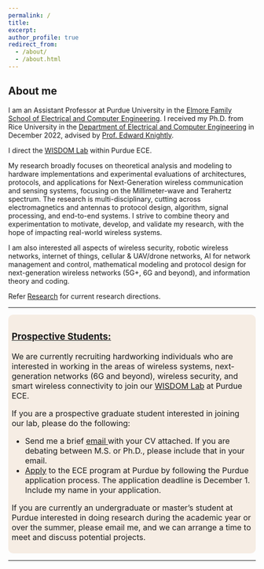 ```yaml
---
permalink: /
title: 
excerpt: 
author_profile: true
redirect_from: 
  - /about/
  - /about.html
---
```


<!--
I'm a wireless networking and communications researcher. Currently, I am working on cross-layer MAC-PHY protocol design and implementation to scale the data rate and spatial multiplexing potential in High-Frequency mmWave networks.
My research interests span areas of wireless communications and networking, signal estimation and detection, mathematical modeling and protocol design for next-generation wireless networks (5G and beyond), information theory and coding, cellular networks and high frequency (mmWave) protocols and applications.
I'm associated with [Rice Networks Group](http://networks.rice.edu) at the Electrical and Computer Engineering department, Rice University, Houston, Texas. I am being advised by [Dr.Edward W.Knightly](https://knightly.rice.edu/). 
Previously, I have completed my Masters in Electrical Engineering from IISc Bangalore, India
-->

## About me


<!--I am Keerthi Dasala. I received my Ph.D. from Rice University in the [Department of Electrical and Computer Engineering](https://eceweb.rice.edu/) in December 2022, where I was fortunate to be supervised by [Prof. Edward Knightly](https://knightly.rice.edu/) and was a member of [Rice Networks Group](http://networks.rice.edu). I am currently working as a Senior Research Engineer at Qualcomm Wireless R&D towards designing and developing next-generation wireless networks.--> 
<!-- <h3>  I am on the academic job market. Interested in Tenure-Track positions in broad area of wireless communication and networking. </h3> -->

<!--I started as an Assistant Professor at Purdue University in the [Elmore Family School of Electrical and Computer Engineering](https://engineering.purdue.edu/ECE) as of January 2024. I received my Ph.D. from Rice University in the [Department of Electrical and Computer Engineering](https://eceweb.rice.edu/) in December 2022, where I was fortunate to be advised by [Prof. Edward Knightly](https://knightly.rice.edu/).
<br>--> 
I am an Assistant Professor at Purdue University in the [Elmore Family School of Electrical and Computer Engineering](https://engineering.purdue.edu/ECE). I received my Ph.D. from Rice University in the [Department of Electrical and Computer Engineering](https://eceweb.rice.edu/) in  December 2022, advised by [Prof. Edward Knightly](https://knightly.rice.edu/).
<br>


I direct the [WISDOM Lab](https://keerthidasala.github.io/WISDOM-Research-Lab/) within Purdue ECE.
<br>

My research broadly focuses on theoretical analysis and modeling to hardware implementations and experimental evaluations of architectures, protocols, and applications for Next-Generation wireless communication and sensing systems, focusing on the Millimeter-wave and Terahertz spectrum. The research is multi-disciplinary, cutting across electromagnetics and antennas to protocol design, algorithm, signal processing, and end-to-end systems. I strive to combine theory and experimentation to motivate, develop, and validate my research, with the hope of impacting real-world wireless systems.

I am also interested all aspects of wireless security, robotic wireless networks, internet of things, cellular & UAV/drone networks, AI for network management and control, mathematical modeling and protocol design for next-generation wireless networks (5G+, 6G and beyond), and information theory and coding.

Refer [Research](./research) for current research directions.

<hr>
<div class="announcement" style="background-color: #f6ede4 ; padding: 7px; border: 1px #295bcc; border-radius: 10px; font-size: 16px;font-color:#000000">
 <!--   <div class="announcement" style="background-color: #fff2cc;#c3ddf5   padding: 2px; border: 1px #295bcc; border-radius: 10px; font-size: 16px;font-color:#000000">
  <p> 📣 I'm an incoming Assistant Professor at Purdue University, in the <a target="_blank" href="https://engineering.purdue.edu/ECE">Elmore Family School of Electrical and Computer Engineering</a>, starting in Spring 2024. I direct the <a target="_blank" href="https://keerthidasala.github.io/WISDOM-Research-Lab/">WISDOM Research Lab</a> within Purdue ECE.</p></div>-->
  <h3>
    <u>Prospective Students:</u>
  </h3>
  <p>We are currently recruiting hardworking individuals who are interested in working in the areas of wireless systems, next-generation networks (6G and beyond), wireless security, and smart wireless connectivity to join our <a target="_blank" href="https://keerthidasala.github.io/WISDOM-Research-Lab/">WISDOM Lab</a> at Purdue ECE. </p>
  <p> If you are a prospective graduate student interested in joining our lab, please do the following:</p>
  <ul>
    <li>Send me a brief <a target="_blank" href="mailto:kdasala@purdue.edu">
        email 
      </a> with your CV attached. If you are debating between M.S. or Ph.D., please include that in your email. </li>
    <li>
      <a href="https://www.purdue.edu/gradschool/admissions/how-to-apply/index.html?_ga=2.136994928.1145749734.1696568337-1436000790.1675876241">Apply</a> to the ECE program at Purdue by following the Purdue application process. The application deadline is December 1. Include my name in your application.
    </li>
  </ul>
  <p> If you are currently an undergraduate or master’s student at Purdue interested in doing research during the academic year or over the summer, please email me, and we can arrange a time to meet and discuss potential projects.</p>
</div>
<hr>


<!--If you are a prospective graduate student interested in working with me, please do the following:
* Send me a brief [email](kdasala@purdue.edu) with your CV attached. If you are debating between M.S. or Ph.D., please include that in your email. Apply to the ECE program at Purdue by following the [Purdue application process](https://www.purdue.edu/gradschool/admissions/how-to-apply/index.html?_ga=2.136994928.1145749734.1696568337-1436000790.1675876241). The application deadline is December 1. Include my name in your application.
* If you are currently an undergraduate or master’s student at Purdue interested in doing research during the academic year or over the summer, please email me, and we can arrange a time to meet and discuss potential projects.-->



<!-- Our research covers broadly next-generation wireless networks, wireless sensing, and smart device systems. We are interested in the design, implementation, and experimental evaluation of novel technologies to enable ultra-fast smart robust adaptable, and secure wireless systems. Our research is multi-disciplinary cutting across electromagnetics and antennas to protocol design, algorithm, signal processing, and end-to-end systems.  -->

<!--cross-layer MAC-PHY protocol design and experimental implementation to scale the data rate and spatial multiplexing potential in mmWave and THz WLANs. -->


<!--, where I was a member of [Rice Networks Group](http://networks.rice.edu). -->

<!--The main focus of my Ph.D. was on Design and Experimental Evaluation of Next-Generation Multi-User Wireless Networks in Millimeter-Wave and Terahertz Spectrum. -->
<!-- (https://scholarship.rice.edu/handle/1911/113234)  -->

<!-- My Ph.D. advisor is [Prof. Edward Knightly](https://knightly.rice.edu/). Prior to joining Rice, I completed my Masters in Electrical and Communications Engineering from IISc. -->

<!-- I finished my in the Department of Electrical and Computer Engineering at Rice University. I am a  and advised by [Prof. Edward Knightly](https://knightly.rice.edu/).  -->




<!-- Reflecting the multi-disciplinary nature of my research, my results have been published in premier venues and journals in the areas of mobile computing and wireless networks. I have been named as a Star Doctoral Student in Rice ECE in 2021 and received numerous recognitions for my research, including the Texas Instruments Distinguished Fellowship, Best Paper Award in IEEE INFOCOM 2021, Best Paper Award in IEEE VTC 2020, CRA-WP and Grace Hopper
Scholarship, and N2Women Young Researcher Fellowship. -->



<!--## Recent News
  * **September 2022** - Started working as a Senior Research Enginener at Qualcomm Wireless R&D, NJ. 

  * **August 2022** - Finished Grad School! 

  * **June 2022** - Defended Ph.D. Thesis. Hooray!
 

 [All News](/news.md/) -->

